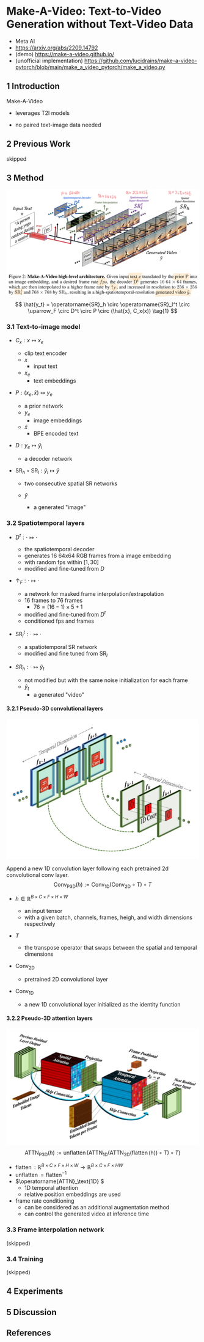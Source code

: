 # Make-A-Video: Text-to-Video Generation without Text-Video Data

- Meta AI
- https://arxiv.org/abs/2209.14792
- (demo) https://make-a-video.github.io/
- (unofficial implementation) https://github.com/lucidrains/make-a-video-pytorch/blob/main/make_a_video_pytorch/make_a_video.py

## 1 Introduction

Make-A-Video

- leverages T2I models

- no paired text-image data needed

## 2 Previous Work

skipped

## 3 Method

![image-20230220143019188](./assets/image-20230220143019188.png)
$$
\hat{y_t} = \operatorname{SR}_h \circ \operatorname{SR}_l^t \circ \uparrow_F \circ D^t \circ P \circ (\hat{x}, C_x(x))
\tag{1}
$$

### 3.1 Text-to-image model

- $C _x: x \mapsto x _e$

  - clip text encoder
  - $x$
    - input text
  - $x_e$
    - text embeddings

- $P: (x _e, \hat{x}) \mapsto y _e$
  - a prior network
  - $y_e$
    - image embeddings
  - $\hat{x}$
    - BPE encoded text

- $D: y_e \mapsto \hat{y}_l$

  - a decoder network

- $\operatorname{SR} _h \circ \operatorname{SR} _l: \hat{y} _l \mapsto \hat{y}$

  - two consecutive spatial SR networks

  - $\hat{y}$
    - a generated "image"

### 3.2 Spatiotemporal layers

- $D^t: \cdot \mapsto \cdot$
  - the spatiotemporal decoder
  - generates 16 64x64 RGB frames from a image embedding
  - with random fps within $[1, 30]$
  - modified and fine-tuned from $D$
- $\uparrow _F: \cdot \mapsto \cdot$
  - a network for masked frame interpolation/extrapolation
  - 16 frames to 76 frames
    - $76 = (16 -1)\times5+1$
  - modified and fine-tuned from $D^t$
  - conditioned fps and frames
- $\operatorname{SR} _l^t: \cdot \mapsto \cdot$
  - a spatiotemporal SR network
  - modified and fine tuned from $\operatorname{SR}_l$

- $SR _h: \cdot \mapsto \hat{y} _t$
  - not modified but with the same noise initialization for each frame
  - $\hat{y}_t$
    - a generated "video"

#### 3.2.1 Pseudo-3D convolutional layers

![image-20230220122810831](./assets/image-20230220122810831.png)

Append a new 1D convolution layer following each pretrained 2d convolutional conv layer.
$$
\operatorname{Conv}_\text{P3D}(h) := \operatorname{Conv_\text{1D}}(\operatorname{Conv_\text{2D} \circ T}) \circ T
\tag{2}
$$

- $h \in \mathbb{R}^{B \times C \times F \times H \times W }$
  - an input tensor
  - with a given batch, channels, frames, heigh, and width dimensions respectively

- $T$
  - the transpose operator that swaps between the spatial and temporal dimensions
- $\operatorname{Conv_\text{2D}}$
  - pretrained 2D convolutional layer
- $\operatorname{Conv_\text{1D}}$
  - a new 1D convolutional layer initialized as the identity function

#### 3.2.2 Pseudo-3D attention layers

![image-20230220122826515](./assets/image-20230220122826515.png)
$$
\operatorname{ATTN}_\text{P3D}(h) := \operatorname{unflatten}(\operatorname{ATTN_\text{1D}}(\operatorname{ATTN_\text{2D}(\operatorname{flatten}(h)) \circ T}) \circ T)
\tag{3}
$$

- $\operatorname{flatten}: \mathbb{R}^{B \times C \times F \times H \times W} \to \mathbb{R}^{B \times C \times F \times HW}$
- $\operatorname{unflatten} = \operatorname{flatten}^{-1}$
- $\operatorname{ATTN}_\text{1D} $
  - 1D temporal attention
  - relative position embeddings are used
- frame rate conditioning
  - can be considered as an additional augmentation method
  - can control the generated video at inference time

### 3.3 Frame interpolation network

(skipped)

### 3.4 Training

(skipped)

## 4 Experiments

## 5 Discussion

## References

